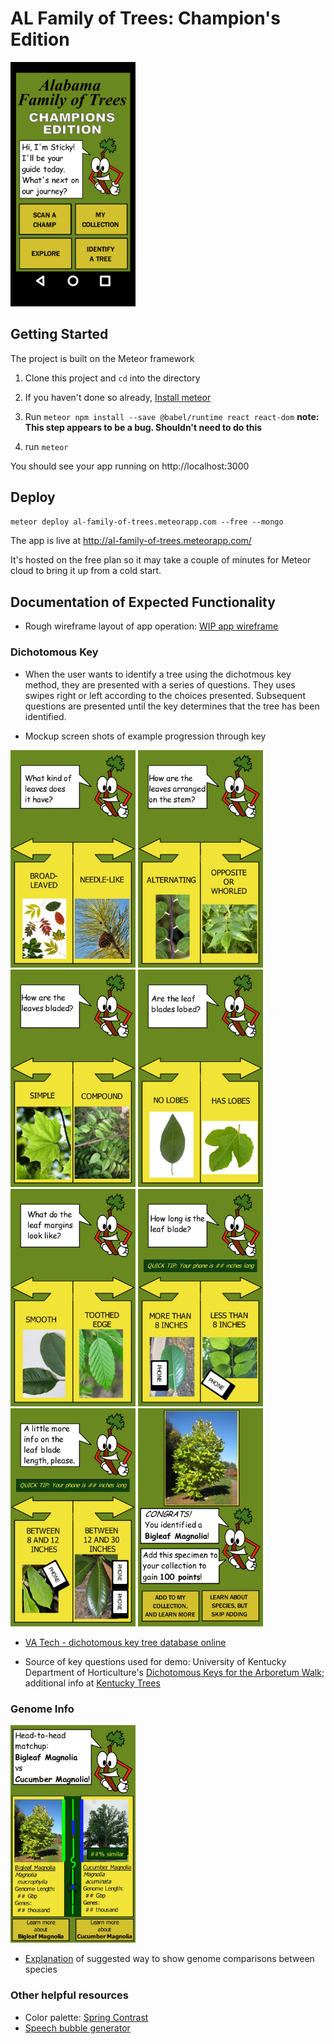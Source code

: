 # AL Family of Trees: Champion's Edition
<img src="home_screen_mockup.png" alt="Mockup of app home screen" width="200"/>

## Getting Started

The project is built on the Meteor framework

1. Clone this project and `cd` into the directory

2. If you haven't done so already,
[Install meteor](https://www.meteor.com/developers/install)

3. Run `meteor npm install --save @babel/runtime react react-dom`
**note: This step appears to be a bug. Shouldn't need to do this**

4. run `meteor`

You should see your app running on http://localhost:3000

## Deploy

`meteor deploy al-family-of-trees.meteorapp.com --free --mongo`

The app is live at http://al-family-of-trees.meteorapp.com/

It's hosted on the free plan so it may take a couple of minutes for Meteor cloud to bring it up from a cold start.

## Documentation of Expected Functionality

* Rough wireframe layout of app operation: [WIP app wireframe](Screens.jpg)

### Dichotomous Key

* When the user wants to identify a tree using the dichotmous key method, they are presented with a series of questions. They uses swipes right or left according to the choices presented. Subsequent questions are presented until the key determines that the tree has been identified.

* Mockup screen shots of example progression through key
<img src="dichot_1_screenonly.jpg" alt="Mockup of dichotomous key screen" width="200"/>
<img src="dichot_2_screenonly.jpg" alt="Mockup of dichotomous key screen" width="200"/>
<img src="dichot_3_screenonly.jpg" alt="Mockup of dichotomous key screen" width="200"/>
<img src="dichot_4_screenonly.jpg" alt="Mockup of dichotomous key screen" width="200"/>
<img src="dichot_5_screenonly.jpg" alt="Mockup of dichotomous key screen" width="200"/>
<img src="dichot_6_screenonly.jpg" alt="Mockup of dichotomous key screen" width="200"/>
<img src="dichot_7_screenonly.jpg" alt="Mockup of dichotomous key screen" width="200"/>
<img src="dichot_99_screenonly.jpg" alt="Mockup of successful tree identification" width="200"/>

* [VA Tech - dichotomous key tree database online](http://dendro.cnre.vt.edu/dendrology/idit.htm)

* Source of key questions used for demo: University of Kentucky Department of Horticulture's [Dichotomous Keys for the Arboretum Walk](https://www.uky.edu/hort/sites/www.uky.edu.hort/files/pages-attachments/treekeys.pdf); additional info at [Kentucky Trees](https://www.uky.edu/hort/Kentucky-trees)

### Genome Info
<img src="genome_comp_screenonly.jpg" alt="Mockup of genome comparison screen" width="200"/>

* [Explanation](Genome_Compare.jpg) of suggested way to show genome comparisons between species

### Other helpful resources
* Color palette: [Spring Contrast](https://www.canva.com/colors/color-palettes/spring-contrast/)
* [Speech bubble generator](https://www.html-code-generator.com/css/speech-bubble-generator)
